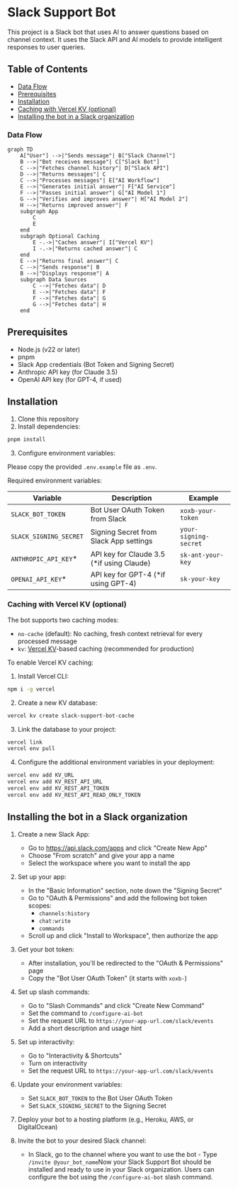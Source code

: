 # Slack Support Bot

This project is a Slack bot that uses AI to answer questions based on channel context. It uses the Slack API and AI models to provide intelligent responses to user queries.

## Table of Contents

- [Data Flow](#data-flow)
- [Prerequisites](#prerequisites)
- [Installation](#installation)
- [Caching with Vercel KV (optional)](#caching-withvercel-kv-optional)
- [Installing the bot in a Slack organization](#installing-the-bot-in-a-slack-organization)

### Data Flow

```mermaid
graph TD
    A["User"] -->|"Sends message"| B["Slack Channel"]
    B -->|"Bot receives message"| C["Slack Bot"]
    C -->|"Fetches channel history"| D["Slack API"]
    D -->|"Returns messages"| C
    C -->|"Processes messages"| E["AI Workflow"]
    E -->|"Generates initial answer"| F["AI Service"]
    F -->|"Passes initial answer"| G["AI Model 1"]
    G -->|"Verifies and improves answer"| H["AI Model 2"]
    H -->|"Returns improved answer"| F
    subgraph App
        C
        E
    end
    subgraph Optional Caching
        E -.->|"Caches answer"| I["Vercel KV"]
        I -.->|"Returns cached answer"| C
    end
    E -->|"Returns final answer"| C
    C -->|"Sends response"| B
    B -->|"Displays response"| A
    subgraph Data Sources
        C -->|"Fetches data"| D
        E -->|"Fetches data"| F
        F -->|"Fetches data"| G
        G -->|"Fetches data"| H
    end
```

## Prerequisites

- Node.js (v22 or later)
- pnpm
- Slack App credentials (Bot Token and Signing Secret)
- Anthropic API key (for Claude 3.5)
- OpenAI API key (for GPT-4, if used)

## Installation

1. Clone this repository
2. Install dependencies:

```bash
pnpm install
```

3. Configure environment variables:

Please copy the provided `.env.example` file as `.env`.

Required environment variables:

| Variable               | Description                                | Example               |
| ---------------------- | ------------------------------------------ | --------------------- |
| `SLACK_BOT_TOKEN`      | Bot User OAuth Token from Slack            | `xoxb-your-token`     |
| `SLACK_SIGNING_SECRET` | Signing Secret from Slack App settings     | `your-signing-secret` |
| `ANTHROPIC_API_KEY`\*  | API key for Claude 3.5 (\*if using Claude) | `sk-ant-your-key`     |
| `OPENAI_API_KEY`\*     | API key for GPT-4 (\*if using GPT-4)       | `sk-your-key`         |

### Caching with Vercel KV (optional)

The bot supports two caching modes:

- `no-cache` (default): No caching, fresh context retrieval for every processed message
- `kv`: [Vercel KV](https://vercel.com/docs/storage/vercel-kv)-based caching (recommended for production)

To enable Vercel KV caching:

1. Install Vercel CLI:

```bash
npm i -g vercel
```

2. Create a new KV database:

```bash
vercel kv create slack-support-bot-cache
```

3. Link the database to your project:

```bash
vercel link
vercel env pull
```

4. Configure the additional environment variables in your deployment:

```bash
vercel env add KV_URL
vercel env add KV_REST_API_URL
vercel env add KV_REST_API_TOKEN
vercel env add KV_REST_API_READ_ONLY_TOKEN
```

## Installing the bot in a Slack organization

1. Create a new Slack App:

   - Go to https://api.slack.com/apps and click "Create New App"
   - Choose "From scratch" and give your app a name
   - Select the workspace where you want to install the app

2. Set up your app:

   - In the "Basic Information" section, note down the "Signing Secret"
   - Go to "OAuth & Permissions" and add the following bot token scopes:
     - `channels:history`
     - `chat:write`
     - `commands`
   - Scroll up and click "Install to Workspace", then authorize the app

3. Get your bot token:

   - After installation, you'll be redirected to the "OAuth & Permissions" page
   - Copy the "Bot User OAuth Token" (it starts with `xoxb-`)

4. Set up slash commands:

   - Go to "Slash Commands" and click "Create New Command"
   - Set the command to `/configure-ai-bot`
   - Set the request URL to `https://your-app-url.com/slack/events`
   - Add a short description and usage hint

5. Set up interactivity:

   - Go to "Interactivity & Shortcuts"
   - Turn on interactivity
   - Set the request URL to `https://your-app-url.com/slack/events`

6. Update your environment variables:

   - Set `SLACK_BOT_TOKEN` to the Bot User OAuth Token
   - Set `SLACK_SIGNING_SECRET` to the Signing Secret

7. Deploy your bot to a hosting platform (e.g., Heroku, AWS, or DigitalOcean)

8. Invite the bot to your desired Slack channel:
   - In Slack, go to the channel where you want to use the bot - Type `/invite @your_bot_name`Now your Slack Support Bot should be installed and ready to use in your Slack organization. Users can configure the bot using the `/configure-ai-bot` slash command.
